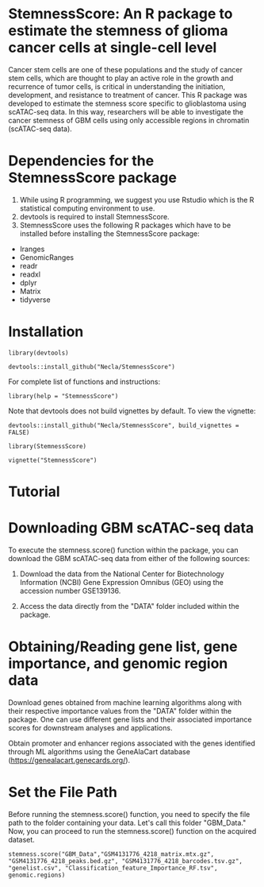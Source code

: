 # StemnessScore: An R package to estimate the stemness of glioma cancer cells at single-cell level

Cancer stem cells are one of these populations and the study of cancer stem cells, which are thought to play an active role in the growth and recurrence of tumor cells, is critical in understanding the initiation, development, and resistance to treatment of cancer. This R package was developed to estimate the stemness score specific to glioblastoma using scATAC-seq data. In this way, researchers will be able to investigate the cancer stemness of GBM cells using only accessible regions in chromatin (scATAC-seq data). 

# Dependencies for the StemnessScore package

1. While using R programming, we suggest you use Rstudio which is the R statistical computing environment to use. 
2. devtools is required to install StemnessScore.
3. StemnessScore uses the following R packages which have to be installed before installing the StemnessScore package:
* Iranges
* GenomicRanges
* readr
* readxl
* dplyr
* Matrix
* tidyverse

# Installation
```
library(devtools)

devtools::install_github("Necla/StemnessScore")
```
For complete list of functions and instructions:
```
library(help = "StemnessScore") 
```

Note that devtools does not build vignettes by default. To view the vignette:

```
devtools::install_github("Necla/StemnessScore", build_vignettes = FALSE)

library(StemnessScore)

vignette("StemnessScore")
```

# Tutorial
# Downloading GBM scATAC-seq data  
To execute the stemness.score() function within the package, you can download the GBM scATAC-seq data from either of the following sources:

1. Download the data from the National Center for Biotechnology Information (NCBI) Gene Expression Omnibus (GEO) using the accession number GSE139136.

2. Access the data directly from the "DATA" folder included within the package.


# Obtaining/Reading gene list, gene importance, and genomic region data 

Download genes obtained from machine learning algorithms along with their respective importance values from the "DATA" folder within the package. One can use different gene lists and their associated importance scores for downstream analyses and applications. 

Obtain promoter and enhancer regions associated with the genes identified through ML algorithms using the GeneAlaCart database (https://genealacart.genecards.org/). 

#  Set the File Path 
Before running the stemness.score() function, you need to specify the file path to the folder containing your data. Let's call this folder "GBM_Data." Now, you can proceed to run the stemness.score() function on the acquired dataset. 

```
stemness.score("GBM_Data","GSM4131776_4218_matrix.mtx.gz", "GSM4131776_4218_peaks.bed.gz", "GSM4131776_4218_barcodes.tsv.gz", "genelist.csv", "Classification_feature_Importance_RF.tsv", genomic.regions)

```
 
